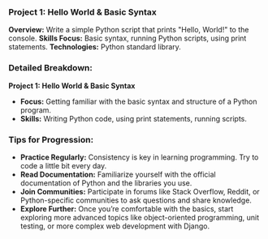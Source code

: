 ### Project 1: Hello World & Basic Syntax
**Overview:** Write a simple Python script that prints "Hello, World!" to the console.
**Skills Focus:** Basic syntax, running Python scripts, using print statements.
**Technologies:** Python standard library.

### Detailed Breakdown:

**Project 1: Hello World & Basic Syntax**
   - **Focus:** Getting familiar with the basic syntax and structure of a Python program.
   - **Skills:** Writing Python code, using print statements, running scripts.

### Tips for Progression:

- **Practice Regularly:** Consistency is key in learning programming. Try to code a little bit every day.
- **Read Documentation:** Familiarize yourself with the official documentation of Python and the libraries you use.
- **Join Communities:** Participate in forums like Stack Overflow, Reddit, or Python-specific communities to ask questions and share knowledge.
- **Explore Further:** Once you’re comfortable with the basics, start exploring more advanced topics like object-oriented programming, unit testing, or more complex web development with Django.
